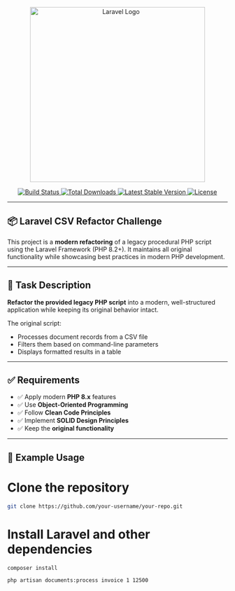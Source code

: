 <p align="center">
    <a href="https://laravel.com" target="_blank">
        <img src="https://raw.githubusercontent.com/laravel/art/master/logo-lockup/5%20SVG/2%20CMYK/1%20Full%20Color/laravel-logolockup-cmyk-red.svg" width="400" alt="Laravel Logo">
    </a>
</p>

<p align="center">
    <a href="https://github.com/laravel/framework/actions">
        <img src="https://github.com/laravel/framework/workflows/tests/badge.svg" alt="Build Status">
    </a>
    <a href="https://packagist.org/packages/laravel/framework">
        <img src="https://img.shields.io/packagist/dt/laravel/framework" alt="Total Downloads">
    </a>
    <a href="https://packagist.org/packages/laravel/framework">
        <img src="https://img.shields.io/packagist/v/laravel/framework" alt="Latest Stable Version">
    </a>
    <a href="https://packagist.org/packages/laravel/framework">
        <img src="https://img.shields.io/packagist/l/laravel/framework" alt="License">
    </a>
</p>

---

## 📦 Laravel CSV Refactor Challenge

This project is a **modern refactoring** of a legacy procedural PHP script using the Laravel Framework (PHP 8.2+). It maintains all original functionality while showcasing best practices in modern PHP development.

---

## 🧩 Task Description

**Refactor the provided legacy PHP script** into a modern, well-structured application while keeping its original behavior intact.

The original script:
- Processes document records from a CSV file
- Filters them based on command-line parameters
- Displays formatted results in a table

---

## ✅ Requirements

- ✅ Apply modern **PHP 8.x** features
- ✅ Use **Object-Oriented Programming**
- ✅ Follow **Clean Code Principles**
- ✅ Implement **SOLID Design Principles**
- ✅ Keep the **original functionality**

---

## 🧪 Example Usage

# Clone the repository
```bash
git clone https://github.com/your-username/your-repo.git
```

# Install Laravel and other dependencies
```bash
composer install
```

```bash
php artisan documents:process invoice 1 12500

